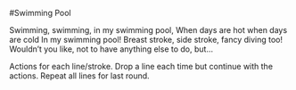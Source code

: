 #Swimming Pool

Swimming, swimming, in my swimming pool,
When days are hot when days are cold
In my swimming pool!
Breast stroke, side stroke, fancy diving too!
Wouldn’t you like, not to have anything else to do, but...

Actions for each line/stroke. Drop a line each time but continue with the actions. Repeat all lines for last round.